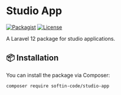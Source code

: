 # Studio App

[![Packagist](https://img.shields.io/packagist/v/softin-code/studio-app.svg)](https://packagist.org/packages/softin-code/studio-app)
[![License](https://img.shields.io/github/license/softin-code/studio-app.svg)](LICENSE)

A Laravel 12 package for studio applications.

## 📦 Installation

You can install the package via Composer:

```sh
composer require softin-code/studio-app

